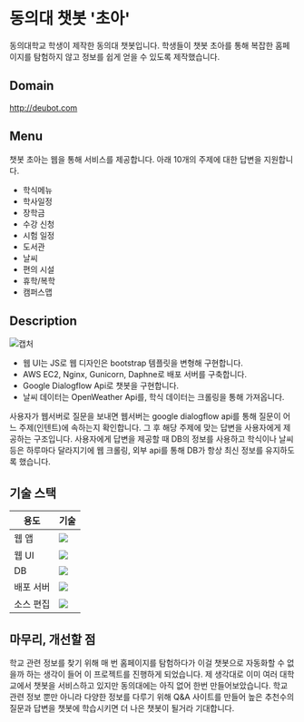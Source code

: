 # 동의대 챗봇 '초아'
동의대학교 학생이 제작한 동의대 챗봇입니다. 학생들이 챗봇 초아를 통해 복잡한 홈페이지를 탐험하지 않고 정보를 쉽게 얻을 수 있도록 제작했습니다.

## Domain
http://deubot.com

## Menu
챗봇 초아는 웹을 통해 서비스를 제공합니다. 아래 10개의 주제에 대한 답변을 지원합니다.

+ 학식메뉴
+ 학사일정
+ 장학금
+ 수강 신청
+ 시험 일정
+ 도서관
+ 날씨
+ 편의 시설
+ 휴학/복학
+ 캠퍼스맵

## Description
![캡처](https://user-images.githubusercontent.com/48176143/192128304-99cd3c37-682a-4d1b-8153-183d1b93f490.PNG)

+ 웹 UI는 JS로 웹 디자인은 bootstrap 템플릿을 변형해 구현합니다.
+ AWS EC2, Nginx, Gunicorn, Daphne로 배포 서버를 구축합니다.
+ Google Dialogflow Api로 챗봇을 구현합니다.
+ 날씨 데이터는 OpenWeather Api를, 학식 데이터는 크롤링을 통해 가져옵니다.

사용자가 웹서버로 질문을 보내면 웹서버는 google dialogflow api를 통해 질문이 어느 주제(인텐트)에 속하는지 확인합니다. 그 후 해당 주제에 맞는 답변을 사용자에게
제공하는 구조입니다. 사용자에게 답변을 제공할 때 DB의 정보를 사용하고 학식이나 날씨 등은 하루마다 달라지기에 웹 크롤링, 외부 api를 통해 DB가 항상 최신 정보를 
유지하도록 했습니다.

## 기술 스택
|용도|기술|
|---|---|
|웹 앱|<img src="https://img.shields.io/badge/Django-092E20?style=flat&logo=django&logoColor=white"/>|
|웹 UI|<img src="https://img.shields.io/badge/Bootstrap-7952B3?style=flat&logo=bootstrap&logoColor=white"/>|
|DB|<img src="https://img.shields.io/badge/MySQL-4479A1?style=flat&logo=mysql&logoColor=white"/>|
|배포 서버|<img src="https://img.shields.io/badge/Amazon AWS-232F3E?style=flat&logo=Amazon AWS&logoColor=white"/>|
|소스 편집|<img src="https://img.shields.io/badge/Visual Studio Code-007ACC?style=flat&logo=visual studio code&logoColor=white"/>|

## 마무리, 개선할 점
학교 관련 정보를 찾기 위해 매 번 홈페이지를 탐험하다가 이걸 챗봇으로 자동화할 수 없을까 하는 생각이 들어 이 프로젝트를 진행하게 되었습니다. 제 생각대로 이미 여러 대학교에서 챗봇을 서비스하고 있지만 동의대에는 아직 없어 한번 만들어보았습니다. 학교 관련 정보 뿐만 아니라 다양한 정보를 다루기 위해 Q&A 사이트를 만들어 높은 추천수의 질문과 답변을 챗봇에 학습시키면 더 나은 챗봇이 될거라 기대합니다. 







